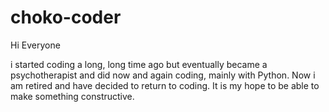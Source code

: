 # choko-coder

Hi Everyone

i started coding a long, long time ago but eventually became a psychotherapist
and did now and again coding, mainly with Python. Now i am retired and have
decided to return to coding. It is my hope to be able to make something 
constructive.
